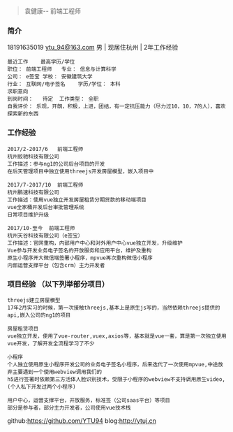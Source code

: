 
 > 袁健康-- 前端工程师
  
 ### 简介	

 18191635019
 ytu_94@163.com
 男 | 现居住杭州 | 2年工作经验

```
最近工作	最高学历/学位
职位：	前端工程师	专业：	信息与计算科学
公司：	e签宝	学校：	安徽建筑大学
行业：	互联网/电子签名	学历/学位： 本科
求职意向
到岗时间：   待定	工作类型： 全职
自我评价： 乐观，开朗，积极，上进，团结，有一定抗压能力（尽力过10，10，7的人），喜欢探索新的东西
```

### 工作经验

```
2017/2-2017/6	前端工程师
杭州蛟驰科技有限公司
工作描述：参与ng1的公司后台项目的开发
在后天管理项目中独立使用threejs开发房屋模型，嵌入项目中

2017/7-2017/10	前端工程师
杭州鹏速科技有限公司
工作描述：使用vue独立开发房屋租赁分期贷款的移动端项目
vue全家桶开发后台审批管理系统
日常项目维护升级

2017/10-至今	前端工程师
杭州天谷科技有限公司（e签宝）
工作描述：官网重构，内部用户中心和对外用户中心vue独立开发，升级维护
Vue参与开发业务电子签名的开放服务和应用平台，维护及重构
原生小程序开大微信端签署小程序，mpvue再次重构微信小程序
内部运营支撑平台（包含crm）主力开发者
```

### 项目经验 （以下列举部分项目）

```
threejs建立房屋模型
17年2月实习的时候，第一次接触threejs,基本上是原生js写的，当然依赖threejs提供的api,嵌入公司的ng1的项目

房屋租赁项目
vue独立开发，使用了vue-router,vuex,axios等，基本就是vue一套，算是第一次独立使用vue开发，了解开发全流程学习了不少

小程序
个人独立使用原生小程序开发公司的业务电子签名小程序，后来迭代了一次使用mpvue,中途放弃主要遇到一个使用webview调用我们的
h5进行签署时依赖第三方活体人脸识别技术，受限于小程序的webview不支持调用原生video,(个人私下开发过两个小程序)

用户中心，运营支撑平台，开放服务，标准签（公司saas平台）等项目
部分是参与者，部分主力开发者，公司使用vue技术栈

```

github:https://github.com/YTU94
blog:http://ytuj.cn
